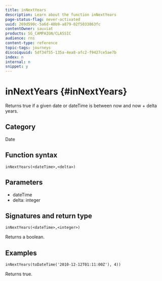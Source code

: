 ```yaml
---
title: inNextYears
description: Learn about the function inNextYears
page-status-flag: never-activated
uuid: 269d590c-5a6d-40b9-a879-02f5033863fc
contentOwner: sauviat
products: SG_CAMPAIGN/CLASSIC
audience: rns
content-type: reference
topic-tags: journeys
discoiquuid: 5df34f55-135a-4ea8-afc2-f9427ce5ae7b
index: n
internal: n
snippet: y
---
```


# inNextYears {#inNextYears}

Returns true if a given date or dateTime is between now and now + delta years.

## Category

Date

## Function syntax

`inNextYears(<dateTime>,<delta>)`

## Parameters

* dateTime
* delta: integer

## Signatures and return type

`inNextYears(<dateTime>,<integer>)`

Returns a boolean.

## Examples

`inNextYears(toDateTime('2010-12-12T01:11:00Z'), 4))`

Returns true.
